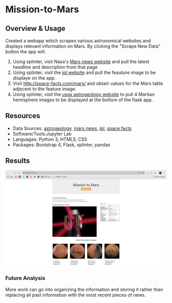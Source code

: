 # Mission-to-Mars
## Overview & Usage
Created a webapp which scrapes various astronomical websites and displays relevant information on Mars. By clicking the "Scrape New Data" button the app will:
1.  Using splinter, visit Nasa's [Mars news website](https://mars.nasa.gov/news/) and pull the latest headline and description from that page
2.  Using splinter, visit the [jpl website](https://www.jpl.nasa.gov/spaceimages/?search=&category=Mars) and pull the feauture image to be displaye on the app.
3.  Visit http://space-facts.com/mars/ and obtain values for the Mars table adjecent to the feature image.
4.  Using splinter, visit the [usgs astrogeology website](https://astrogeology.usgs.gov) to pull 4 Martian hemisphere images to be displayed at the bottom of the flask app.

## Resources
- Data Sources: [astrogeology](https://astrogeology.usgs.gov/), [mars news](https://mars.nasa.gov/news/), [jpl](https://www.jpl.nasa.gov/spaceimages/?search=&category=Mars), [space facts](http://space-facts.com/mars/)
- Software/Tools:Jupyter Lab
- Languages: Python 3, HTML5, CSS
- Packages: Bootstrap 4, Flask, splinter, pandas

## Results
![](https://github.com/JasmeerSangha/Mission-to-Mars/blob/master/webapp.png)
### Future Analysis ###
More work can go into organizing the information and storing it rather than replacing all past information with the most recent pieces of news.
